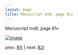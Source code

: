 ```yaml
---
layout: page
title: Manuscript msB, page 81v
---
```


Manuscript msB, page 81v

[![image](http://www.homermultitext.org/iipsrv?OBJ=IIP,1.0&FIF=/project/homer/pyramidal/deepzoom/hmt/vbbifolio/v1/vb_81v_82r.tif&WID=100&CVT=JPEG)](http://www.homermultitext.org/ict2/?urn=urn:cite2:hmt:vbbifolio.v1:vb_81v_82r)

prev:  [81r](../81r) | next:  [82r](../82r)

